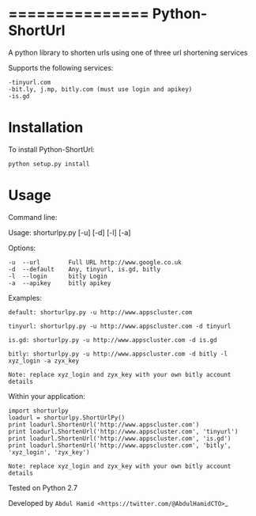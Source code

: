 
===============
Python-ShortUrl
===============

A python library to shorten urls using one of three url shortening services

Supports the following services:

    -tinyurl.com
    -bit.ly, j.mp, bitly.com (must use login and apikey)
    -is.gd

Installation
============

To install Python-ShortUrl:

    python setup.py install

Usage
=====

Command line:

Usage: shorturlpy.py [-u] [-d] [-l] [-a]

Options:

    -u  --url        Full URL http://www.google.co.uk
    -d  --default    Any, tinyurl, is.gd, bitly
    -l  --login      bitly Login
    -a  --apikey     bitly apikey

Examples:

    default: shorturlpy.py -u http://www.appscluster.com
    
    tinyurl: shorturlpy.py -u http://www.appscluster.com -d tinyurl
    
    is.gd: shorturlpy.py -u http://www.appscluster.com -d is.gd

    bitly: shorturlpy.py -u http://www.appscluster.com -d bitly -l xyz_login -a zyx_key

    Note: replace xyz_login and zyx_key with your own bitly account details


Within your application:

    import shorturlpy
    loadurl = shorturlpy.ShortUrlPy()
    print loadurl.ShortenUrl('http://www.appscluster.com')
    print loadurl.ShortenUrl('http://www.appscluster.com', 'tinyurl')
    print loadurl.ShortenUrl('http://www.appscluster.com', 'is.gd')
    print loadurl.ShortenUrl('http://www.appscluster.com', 'bitly', 'xyz_login', 'zyx_key')

    Note: replace xyz_login and zyx_key with your own bitly account details
    
Tested on Python 2.7

Developed by `Abdul Hamid <https://twitter.com/@AbdulHamidCTO>`_
